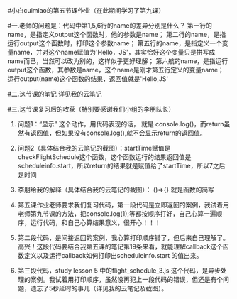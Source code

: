 #小白cuimiao的第五节课作业（在此期间学习了第九课）

#一.老师的问题是：代码中第1,5,6行的name的差异分别是什么？
第一行的name，是指定义output这个函数时，他的参数是name；
第二行的name，是指运行output这个函数时，打印这个参数name；
第五行的name，是指定义一个变量name，并对这个name赋值为'Hello，JS'，其实恰好这个变量只是拼写成name而已，当然可以改为别的，这样似乎更好理解；
第六航的name，是指运行output这个函数，其参数是name，这个name是刚才第五行定义的变量name；
运行output(name)这个函数的结果，返回值就是'Hello,JS'

#二.这节课的笔记
详见我的云笔记

#三.这节课复习后的收获（特别要感谢我们小组的李朋队长）
  1. 问题1：“显示”  这个动作，用代码表现的话， 就是 console.log()，而return虽然有返回值，但如果没有console.log(),就不会显示return的返回值。

  2. 问题2（具体结合我的云笔记的截图）：startTime赋值是checkFlightSchedule这个函数，这个函数运行的结果返回值是scheduleinfo.start，所以return的结果就是赋值给了startTime，所以7之后是时间

  3. 李朋给我的解释（具体结合我的云笔记的截图）：      ()=>{}   就是函数的简写

  4. 第五课作业老师要求我们复习代码，第一段代码是立即返回的案例，我试着用老师第九节课的方法，把console.log(1);等都按顺序打好，自己心算一遍顺序，运行代码，和自己心算结果意义，很开心！！！

  5. 第二段代码，是间接返回的案例，我心算打印顺序错了，但后来自己理解了。高兴！这段代码要结合我第五课的笔记第19条来看，就能理解callback这个函数定义以及运行callback如何打印出scheduleinfo.start  的值出来。

  6. 第三段代码，study lesson 5 中的flight_schedule_3.js 这个代码，是异步处理的案例。我试着用打印顺序，虽然没再犯上一段代码的错误，但还是有个问题，遗忘了5秒延时的事儿（详见我的云笔记及截图）。





